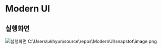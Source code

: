 # Modern UI

## 실행화면

![실행화면]('./snapstot/image.png')
C:\Users\ukhyun\source\repos\ModernUI\snapstot\image.png
